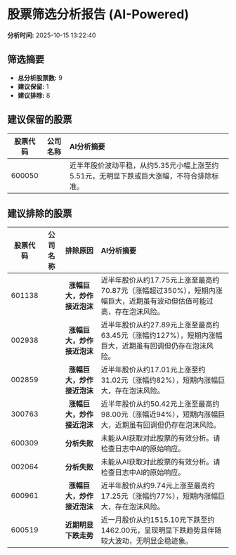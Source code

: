 # 股票筛选分析报告 (AI-Powered)

**分析时间:** 2025-10-15 13:22:40

## 筛选摘要

- **总分析股票数:** 9
- **建议保留:** 1
- **建议排除:** 8

## 建议保留的股票

| 股票代码 | 公司名称 | AI分析摘要 |
|:---:|:---:|:---|
| 600050 |  | 近半年股价波动平稳，从约5.35元小幅上涨至约5.51元，无明显下跌或巨大涨幅，不符合排除标准。 |

## 建议排除的股票

| 股票代码 | 公司名称 | 排除原因 | AI分析摘要 |
|:---:|:---:|:---:|:---|
| 601138 |  | **涨幅巨大，炒作接近泡沫** | 近半年股价从约17.75元上涨至最高约70.87元（涨幅超过350%），短期内涨幅巨大，近期虽有波动但估值可能过高，存在泡沫风险。 |
| 002938 |  | **涨幅巨大，炒作接近泡沫** | 近半年股价从约27.89元上涨至最高约63.45元（涨幅约127%），短期内涨幅巨大，近期虽有回调但仍存在泡沫风险。 |
| 002859 |  | **涨幅巨大，炒作接近泡沫** | 近半年股价从约17.01元上涨至约31.02元（涨幅约82%），短期内涨幅巨大，存在泡沫风险。 |
| 300763 |  | **涨幅巨大，炒作接近泡沫** | 近半年股价从约50.42元上涨至最高约98.00元（涨幅近94%），短期内涨幅巨大，近期虽有回调但仍存在泡沫风险。 |
| 600309 |  | **分析失败** | 未能从AI获取对此股票的有效分析。请检查日志中AI的原始响应。 |
| 002064 |  | **分析失败** | 未能从AI获取对此股票的有效分析。请检查日志中AI的原始响应。 |
| 600961 |  | **涨幅巨大，炒作接近泡沫** | 近半年股价从约9.74元上涨至最高约17.25元（涨幅约77%），短期内涨幅巨大，存在泡沫风险。 |
| 600519 |  | **近期明显下跌走势** | 近一月股价从约1515.10元下跌至约1462.00元，呈现明显下跌趋势且伴随较大波动，无明显企稳迹象。 |
